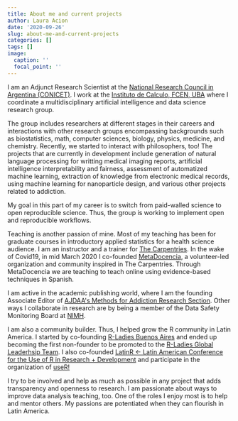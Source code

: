```yaml
---
title: About me and current projects
author: Laura Acion
date: '2020-09-26'
slug: about-me-and-current-projects
categories: []
tags: []
image:
  caption: ''
  focal_point: ''
---
```


I am an Adjunct Research Scientist at the [National Research Council in Argentina (CONICET)](https://www.conicet.gov.ar/?lan=en). I work at the [Instituto de Calculo, FCEN, UBA](http://www.ic.fcen.uba.ar/en/) where I coordinate a multidisciplinary artificial intelligence and data science research group.

The group includes researchers at different stages in their careers and interactions with other research groups encompassing backgrounds such as biostatistics, math, computer sciences, biology, physics, medicine, and chemistry. Recently, we started to interact with philosophers, too! The projects that are currently in development include generation of natural language processing for writting medical imaging reports, artificial intelligence interpretability and fairness, assessment of automatized machine learning, extraction of knowledge from electronic medical records, using machine learning for nanoparticle design, and various other projects related to addiction. 

My goal in this part of my career is to switch from paid-walled science to open reproducible science. Thus, the group is working to implement open and reproducible workflows.

Teaching is another passion of mine. Most of my teaching has been for graduate courses in introductory applied statistics for a health science audience. I am an instructor and a trainer for [The Carpentries](https://carpentries.org/). In the wake of Covid19, in mid March 2020 I co-founded [MetaDocencia](https://metadocencia.org/en/), a volunteer-led organization and community inspired in The Carpentries. Through MetaDocencia we are teaching to teach online using evidence-based techniques in Spanish.

I am active in the academic publishing world, where I am the founding Associate Editor of [AJDAA's Methods for Addiction Research Section](http://explore.tandfonline.com/cfp/med/american-journal-of-drug-and-alcohol-abuse-methods-in-addiction-research). Other ways I collaborate in research are by being a member of the Data Safety Monitoring Board at [NIMH](https://www.nimh.nih.gov/index.shtml).

I am also a community builder. Thus, I helped grow the R community in Latin America. I started by co-founding [R-Ladies Buenos Aires](https://www.meetup.com/rladies-buenos-aires/) and ended up becoming the first non-founder to be promoted to the [R-Ladies Global Leaderhsip Team](https://rladies.org/about-us/team/). I also co-founded [LatinR <- Latin American Conference for the Use of R in Research + Development](http://latin-r.com/en) and participate in the organization of [useR!](https://www.r-project.org/conferences/)

I try to be involved and help as much as possible in any project that adds transparency and openness to research. I am passionate about ways to improve data analysis teaching, too. One of the roles I enjoy most is to help and mentor others. My passions are potentiated when they can flourish in Latin America.
